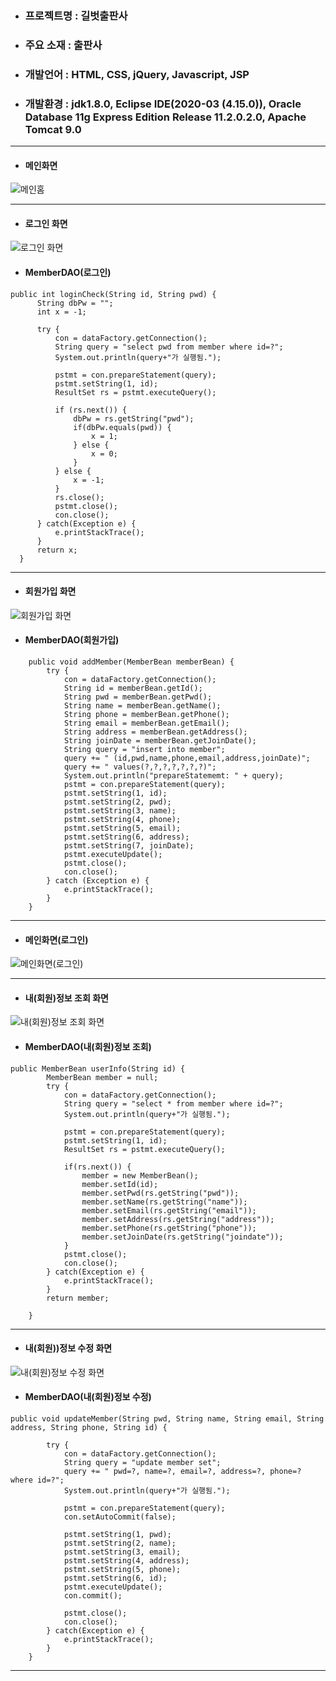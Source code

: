 + ### 프로젝트명 : 길벗출판사 
+ ### 주요 소재 : 출판사 
+ ### 개발언어 : HTML, CSS, jQuery, Javascript, JSP
+ ### 개발환경 : jdk1.8.0, Eclipse IDE(2020-03 (4.15.0)), Oracle Database 11g Express Edition Release 11.2.0.2.0, Apache Tomcat 9.0
* * *
+ #### 메인화면
![메인홈 ](./readme(gilbut)/home.png)
* * *
+ #### 로그인 화면
![로그인 화면](./readme(gilbut)/login.png)
  + #### MemberDAO(로그인)
  ```
public int loginCheck(String id, String pwd) {
		String dbPw = "";
		int x = -1;
		
		try {
			con = dataFactory.getConnection();
			String query = "select pwd from member where id=?";
			System.out.println(query+"가 실행됨.");
			
			pstmt = con.prepareStatement(query);
			pstmt.setString(1, id);
			ResultSet rs = pstmt.executeQuery();
			
			if (rs.next()) {
				dbPw = rs.getString("pwd");
				if(dbPw.equals(pwd)) {
					x = 1;
				} else {
					x = 0;
				}
			} else {
				x = -1;
			}
			rs.close();
			pstmt.close();
			con.close();
		} catch(Exception e) {
			e.printStackTrace();
		}
		return x;
	}
  ```
* * *
+ #### 회원가입 화면
![회원가입 화면](./readme(gilbut)/join.png)
+ #### MemberDAO(회원가입)
```
	public void addMember(MemberBean memberBean) {
		try {
			con = dataFactory.getConnection();
			String id = memberBean.getId();
			String pwd = memberBean.getPwd();
			String name = memberBean.getName();
			String phone = memberBean.getPhone();
			String email = memberBean.getEmail();
			String address = memberBean.getAddress();
			String joinDate = memberBean.getJoinDate();
			String query = "insert into member";
			query += " (id,pwd,name,phone,email,address,joinDate)";
			query += " values(?,?,?,?,?,?,?)";
			System.out.println("prepareStatememt: " + query);
			pstmt = con.prepareStatement(query);
			pstmt.setString(1, id);
			pstmt.setString(2, pwd);
			pstmt.setString(3, name);
			pstmt.setString(4, phone);
			pstmt.setString(5, email);
			pstmt.setString(6, address);
			pstmt.setString(7, joinDate);
			pstmt.executeUpdate();
			pstmt.close();
			con.close();
		} catch (Exception e) {
			e.printStackTrace();
		}
	}
```
* * *
+ #### 메인화면(로그인)
![메인화면(로그인)](./readme(gilbut)/home(login).png)
* * *

+ #### 내(회원)정보 조회 화면
![내(회원)정보 조회 화면](./readme(gilbut)/myinfo.png)
+ #### MemberDAO(내(회원)정보 조회)
```
public MemberBean userInfo(String id) {
		MemberBean member = null;
		try {
			con = dataFactory.getConnection();
			String query = "select * from member where id=?";
			System.out.println(query+"가 실행됨.");
			
			pstmt = con.prepareStatement(query);
			pstmt.setString(1, id);
			ResultSet rs = pstmt.executeQuery();
			
			if(rs.next()) {
				member = new MemberBean();
				member.setId(id);
				member.setPwd(rs.getString("pwd"));
				member.setName(rs.getString("name"));
				member.setEmail(rs.getString("email"));
				member.setAddress(rs.getString("address"));
				member.setPhone(rs.getString("phone"));
				member.setJoinDate(rs.getString("joindate"));
			}
			pstmt.close();
			con.close();
		} catch(Exception e) {
			e.printStackTrace();
		}
		return member;
	
	}
```
* * *

+ #### 내(회원))정보 수정 화면
![내(회원)정보 수정 화면](./readme(gilbut)/myedit.png)
+ #### MemberDAO(내(회원)정보 수정)
```
public void updateMember(String pwd, String name, String email, String address, String phone, String id) {
		
		try {
			con = dataFactory.getConnection();
			String query = "update member set";
			query += " pwd=?, name=?, email=?, address=?, phone=? where id=?";
			System.out.println(query+"가 실행됨.");
			
			pstmt = con.prepareStatement(query);
			con.setAutoCommit(false);
			
			pstmt.setString(1, pwd);
			pstmt.setString(2, name);
			pstmt.setString(3, email);
			pstmt.setString(4, address);
			pstmt.setString(5, phone);
			pstmt.setString(6, id);
			pstmt.executeUpdate();
			con.commit();
			
			pstmt.close();
			con.close();
		} catch(Exception e) {
			e.printStackTrace();
		}
	}
```
* * *
